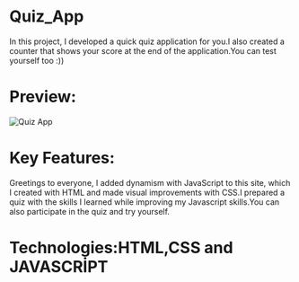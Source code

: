 # Quiz_App
In this project, I developed a quick quiz application for you.I also created a counter that shows your score at the end of the application.You can test yourself too :))

# Preview:
![Quiz App](https://github.com/yusufyaman07/quiz_app/assets/148998418/1e0fb761-22b4-4044-914b-2ab50a722195)

# Key Features:
Greetings to everyone, I added dynamism with JavaScript to this site, which I created with HTML and made visual improvements with CSS.I prepared a quiz with the skills I learned while improving my Javascript skills.You can also participate in the quiz and try yourself.

# Technologies:HTML,CSS and JAVASCRİPT
